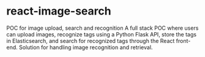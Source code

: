 # react-image-search
POC for image upload, search and recognition
A full stack POC where users can upload images, recognize tags using a Python Flask API, store the tags in Elasticsearch, and search for recognized tags through the React front-end. Solution for handling image recognition and retrieval.
